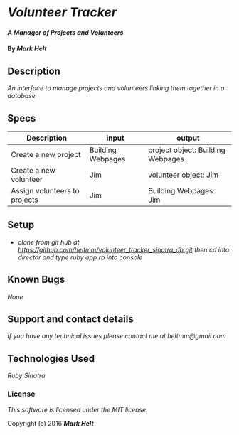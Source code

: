 # _Volunteer Tracker_

#### _A Manager of Projects and Volunteers_

#### By _**Mark Helt**_

## Description

_An interface to manage projects and volunteers linking them together in a database_

## Specs

| Description                   | input             | output                            |
|-------------------------------|-------------------|-----------------------------------|
| Create a new project          | Building Webpages | project object: Building Webpages |
| Create a new volunteer        | Jim               | volunteer object: Jim             |
| Assign volunteers to projects | Jim               | Building Webpages: Jim            |

## Setup

* _clone from git hub at https://github.com/heltmm/volunteer_tracker_sinatra_db.git then cd into director and type ruby app.rb into console_


## Known Bugs

_None_

## Support and contact details

_If you have any technical issues please contact me at_
_heltmm@gmail.com_

## Technologies Used

_Ruby_
_Sinatra_

### License

*This software is licensed under the MIT license.*

Copyright (c) 2016 **_Mark Helt_**
